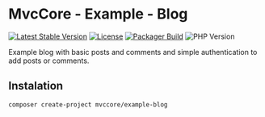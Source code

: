 # MvcCore - Example - Blog

[![Latest Stable Version](https://img.shields.io/badge/Stable-v5.0.0-brightgreen.svg?style=plastic)](https://github.com/mvccore/example-blog/releases)
[![License](https://img.shields.io/badge/License-BSD%203-brightgreen.svg?style=plastic)](https://mvccore.github.io/docs/mvccore/5.0.0/LICENCE.md)
[![Packager Build](https://img.shields.io/badge/Packager%20Build-passing-brightgreen.svg?style=plastic)](https://github.com/mvccore/packager)
![PHP Version](https://img.shields.io/badge/PHP->=5.4-brightgreen.svg?style=plastic)

Example blog with basic posts and comments and simple authentication to add posts or comments.

## Instalation
```shell
composer create-project mvccore/example-blog
```
